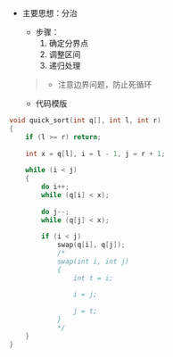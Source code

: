 - 主要思想：分治
	- 步骤：
		1. 确定分界点
		2. 调整区间
		3. 递归处理
  > - 注意边界问题，防止死循环
  
  - 代码模版
```c++
void quick_sort(int q[], int l, int r)
{
	if (l >= r) return;
	
	int x = q[l], i = l - 1, j = r + 1;
	
	while (i < j)
	{
		do i++;
		while (q[i] < x);
		
		do j--;
		while (q[j] < x);
		
		if (i < j)
			swap(q[i], q[j]);
			/*
			swap(int i, int j)
			{
				int t = i;
				
				i = j;
				
				j = t;	
			}	
			*/
	}
}